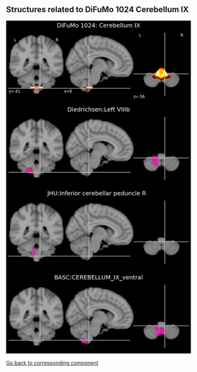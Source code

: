 


## Structures related to DiFuMo 1024 Cerebellum IX

![1021](1021.jpg "Structures related to DiFuMo 1024 Cerebellum IX")

[Go back to corresponding component](https://parietal-inria.github.io/DiFuMo/1024/html/1021.html)